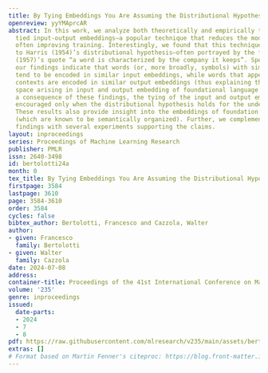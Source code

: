 ```yaml
---
title: By Tying Embeddings You Are Assuming the Distributional Hypothesis
openreview: yyYMAprcAR
abstract: In this work, we analyze both theoretically and empirically the effect of
  tied input-output embeddings—a popular technique that reduces the model size while
  often improving training. Interestingly, we found that this technique is connected
  to Harris (1954)’s distributional hypothesis—often portrayed by the famous Firth
  (1957)’s quote “a word is characterized by the company it keeps”. Specifically,
  our findings indicate that words (or, more broadly, symbols) with similar semantics
  tend to be encoded in similar input embeddings, while words that appear in similar
  contexts are encoded in similar output embeddings (thus explaining the semantic
  space arising in input and output embedding of foundational language models). As
  a consequence of these findings, the tying of the input and output embeddings is
  encouraged only when the distributional hypothesis holds for the underlying data.
  These results also provide insight into the embeddings of foundation language models
  (which are known to be semantically organized). Further, we complement the theoretical
  findings with several experiments supporting the claims.
layout: inproceedings
series: Proceedings of Machine Learning Research
publisher: PMLR
issn: 2640-3498
id: bertolotti24a
month: 0
tex_title: By Tying Embeddings You Are Assuming the Distributional Hypothesis
firstpage: 3584
lastpage: 3610
page: 3584-3610
order: 3584
cycles: false
bibtex_author: Bertolotti, Francesco and Cazzola, Walter
author:
- given: Francesco
  family: Bertolotti
- given: Walter
  family: Cazzola
date: 2024-07-08
address:
container-title: Proceedings of the 41st International Conference on Machine Learning
volume: '235'
genre: inproceedings
issued:
  date-parts:
  - 2024
  - 7
  - 8
pdf: https://raw.githubusercontent.com/mlresearch/v235/main/assets/bertolotti24a/bertolotti24a.pdf
extras: []
# Format based on Martin Fenner's citeproc: https://blog.front-matter.io/posts/citeproc-yaml-for-bibliographies/
---
```

